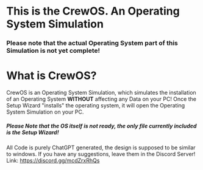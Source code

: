 # This is the CrewOS. An Operating System Simulation
### Please note that the actual Operating System part of this Simulation is not yet complete!

# What is CrewOS?
CrewOS is an Operating System Simulation, which simulates the installation of an Operating System **WITHOUT** affecting any Data on your PC! Once the Setup Wizard "installs" the operating system, it will open the Operating System Simulation on your PC. 
##### Please Note that the OS itself is not ready, the only file currently included is the Setup Wizard!

All Code is purely ChatGPT generated, the design is supposed to be similar to windows.
If you have any suggestions, leave them in the Discord Server!
Link: https://discord.gg/mcdZrxRhQs
